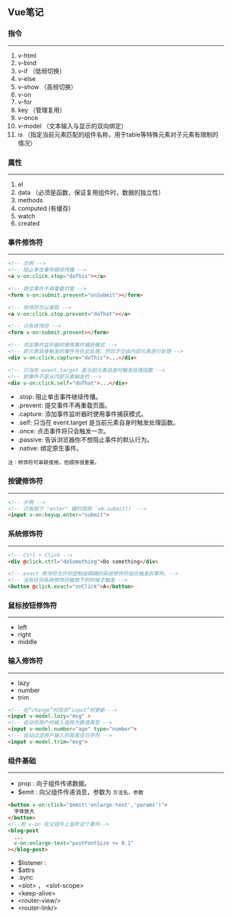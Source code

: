 ## Vue笔记


### 指令
----
1. v-html
2. v-bind
3. v-if （低频切换）
4. v-else
5. v-show （高频切换）
6. v-on
7. v-for
8. key （管理复用）
9. v-once
10. v-model （文本输入与显示的双向绑定）
11. is （指定当前元素匹配的组件名称，用于table等特殊元素对子元素有限制的情况）



### 属性
----
1. el
2. data （必须是函数，保证复用组件时，数据的独立性）
3. methods
4. computed (有缓存)
5. watch
6. created


### 事件修饰符
----
```html
<!-- 示例 -->
<!-- 阻止单击事件继续传播 -->
<a v-on:click.stop="doThis"></a>

<!-- 提交事件不再重载页面 -->
<form v-on:submit.prevent="onSubmit"></form>

<!-- 修饰符可以串联 -->
<a v-on:click.stop.prevent="doThat"></a>

<!-- 只有修饰符 -->
<form v-on:submit.prevent></form>

<!-- 添加事件监听器时使用事件捕获模式 -->
<!-- 即元素自身触发的事件先在此处理，然后才交由内部元素进行处理 -->
<div v-on:click.capture="doThis">...</div>

<!-- 只当在 event.target 是当前元素自身时触发处理函数 -->
<!-- 即事件不是从内部元素触发的 -->
<div v-on:click.self="doThat">...</div>
```
- .stop: 阻止单击事件继续传播。
- .prevent: 提交事件不再重载页面。
- .capture: 添加事件监听器时使用事件捕获模式。
- .self: 只当在 event.target 是当前元素自身时触发处理函数。
- .once: 点击事件将只会触发一次。
- .passive: 告诉浏览器你不想阻止事件的默认行为。
- .native: 绑定原生事件。

`注：修饰符可串联使用，但顺序很重要。`


### 按键修饰符
----
```html
<!-- 示例 -->
<!-- 只有按下 "enter" 键时调用 `vm.submit()` -->
<input v-on:keyup.enter="submit">
```

### 系统修饰符
----
```html
<!-- Ctrl + Click -->
<div @click.ctrl="doSomething">Do something</div>

<!--.exact 修饰符允许你控制由精确的系统修饰符组合触发的事件。-->
<!-- 没有任何系统修饰符被按下的时候才触发 -->
<button @click.exact="onClick">A</button>
```

### 鼠标按钮修饰符
----
- left
- right
- middle

### 输入修饰符
----
- lazy
- number
- trim
```html
<!-- 在“change”时而非“input”时更新 -->
<input v-model.lazy="msg" >
<!-- 自动将用户的输入值转为数值类型 -->
<input v-model.number="age" type="number">
<!-- 自动过滤用户输入的首尾空白字符 -->
<input v-model.trim="msg">
```

### 组件基础
----
- prop : 向子组件传递数据。
- $emit : 向父组件传递消息，参数为 `方法名，参数`
```html
<button v-on:click="$emit('enlarge-text','params')">
  字体放大
</button>
<!--用 v-on 在父组件上监听这个事件-->
<blog-post
  ...
  v-on:enlarge-text="postFontSize += 0.1"
></blog-post>
```

- $listener : 
- $attrs
- .sync
- \<slot> ， \<slot-scope>
- \<keep-alive>
- \<router-view/>
- \<router-link/>